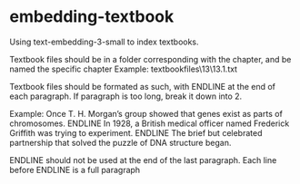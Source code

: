 # embedding-textbook

Using text-embedding-3-small to index textbooks.

Textbook files should be in a folder corresponding with the chapter, and be named the specific chapter
Example: textbookfiles\13\13.1.txt

Textbook files should be formated as such, with ENDLINE at the end of each paragraph. If paragraph is too long, break it down into 2.

Example:
Once T. H. Morgan’s group showed that genes exist as parts of chromosomes. ENDLINE
In 1928, a British medical officer named Frederick Griffith was trying to experiment. ENDLINE
The brief but celebrated partnership that solved the puzzle of DNA structure began.

ENDLINE should not be used at the end of the last paragraph. Each line before ENDLINE is a full paragraph
